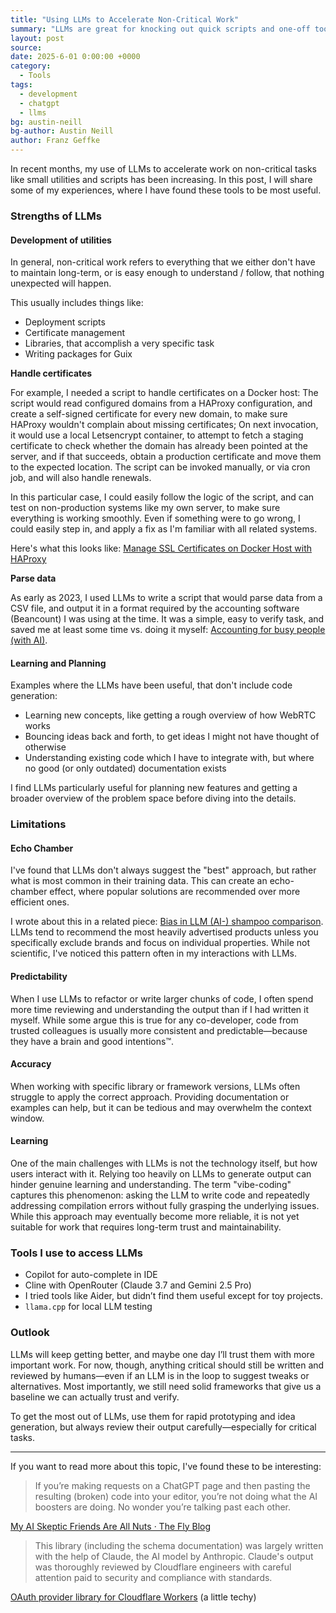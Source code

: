 ```yaml
---
title: "Using LLMs to Accelerate Non-Critical Work"
summary: "LLMs are great for knocking out quick scripts and one-off tools, but they’re no substitute for a careful human review when it really counts."
layout: post
source:
date: 2025-6-01 0:00:00 +0000
category:
  - Tools
tags:
  - development
  - chatgpt
  - llms
bg: austin-neill
bg-author: Austin Neill
author: Franz Geffke
---
```


In recent months, my use of LLMs to accelerate work on non-critical tasks like small utilities and scripts has been increasing. In this post, I will share some of my experiences, where I have found these tools to be most useful.

### Strengths of LLMs

#### Development of utilities

In general, non-critical work refers to everything that we either don't have to maintain long-term, or is easy enough to understand / follow, that nothing unexpected will happen.

This usually includes things like:

- Deployment scripts
- Certificate management
- Libraries, that accomplish a very specific task
- Writing packages for Guix

**Handle certificates**

For example, I needed a script to handle certificates on a Docker host: The script would read configured domains from a HAProxy configuration, and create a self-signed certificate for every new domain, to make sure HAProxy wouldn't complain about missing certificates; On next invocation, it would use a local Letsencrypt container, to attempt to fetch a staging certificate to check whether the domain has already been pointed at the server, and if that succeeds, obtain a production certificate and move them to the expected location. The script can be invoked manually, or via cron job, and will also handle renewals.

In this particular case, I could easily follow the logic of the script, and can test on non-production systems like my own server, to make sure everything is working smoothly. Even if something were to go wrong, I could easily step in, and apply a fix as I'm familiar with all related systems.

Here's what this looks like: [Manage SSL Certificates on Docker Host with HAProxy](https://gist.github.com/franzos/192aa0e59c7e48f4fa412fcb576515f0)

**Parse data**

As early as 2023, I used LLMs to write a script that would parse data from a CSV file, and output it in a format required by the accounting software (Beancount) I was using at the time. It was a simple, easy to verify task, and saved me at least some time vs. doing it myself: [Accounting for busy people (with AI)](/gist/accounting-for-busy-people-with-ai/).

#### Learning and Planning

Examples where the LLMs have been useful, that don't include code generation:

- Learning new concepts, like getting a rough overview of how WebRTC works
- Bouncing ideas back and forth, to get ideas I might not have thought of otherwise
- Understanding existing code which I have to integrate with, but where no good (or only outdated) documentation exists

I find LLMs particularly useful for planning new features and getting a broader overview of the problem space before diving into the details.

### Limitations

#### Echo Chamber

I've found that LLMs don't always suggest the "best" approach, but rather what is most common in their training data. This can create an echo-chamber effect, where popular solutions are recommended over more efficient ones.

I wrote about this in a related piece: [Bias in LLM (AI-) shampoo comparison](/gist/bias-in-llm-shampoo-comparison/). LLMs tend to recommend the most heavily advertised products unless you specifically exclude brands and focus on individual properties. While not scientific, I've noticed this pattern often in my interactions with LLMs.

#### Predictability

When I use LLMs to refactor or write larger chunks of code, I often spend more time reviewing and understanding the output than if I had written it myself. While some argue this is true for any co-developer, code from trusted colleagues is usually more consistent and predictable—because they have a brain and good intentions&#8482;.

#### Accuracy

When working with specific library or framework versions, LLMs often struggle to apply the correct approach. Providing documentation or examples can help, but it can be tedious and may overwhelm the context window.

#### Learning

One of the main challenges with LLMs is not the technology itself, but how users interact with it. Relying too heavily on LLMs to generate output can hinder genuine learning and understanding. The term "vibe-coding" captures this phenomenon: asking the LLM to write code and repeatedly addressing compilation errors without fully grasping the underlying issues. While this approach may eventually become more reliable, it is not yet suitable for work that requires long-term trust and maintainability.

### Tools I use to access LLMs

- Copilot for auto-complete in IDE
- Cline with OpenRouter (Claude 3.7 and Gemini 2.5 Pro)
- I tried tools like Aider, but didn’t find them useful except for toy projects.
- `llama.cpp` for local LLM testing

### Outlook

LLMs will keep getting better, and maybe one day I’ll trust them with more important work. For now, though, anything critical should still be written and reviewed by humans—even if an LLM is in the loop to suggest tweaks or alternatives. Most importantly, we still need solid frameworks that give us a baseline we can actually trust and verify.

To get the most out of LLMs, use them for rapid prototyping and idea generation, but always review their output carefully—especially for critical tasks.

---

If you want to read more about this topic, I've found these to be interesting:

> If you’re making requests on a ChatGPT page and then pasting the resulting (broken) code into your editor, you’re not doing what the AI boosters are doing. No wonder you’re talking past each other.

[My AI Skeptic Friends Are All Nuts · The Fly Blog](https://fly.io/blog/youre-all-nuts/)

> This library (including the schema documentation) was largely written with the help of Claude, the AI model by Anthropic. Claude's output was thoroughly reviewed by Cloudflare engineers with careful attention paid to security and compliance with standards. 

[OAuth provider library for Cloudflare Workers](https://github.com/cloudflare/workers-oauth-provider) (a little techy)